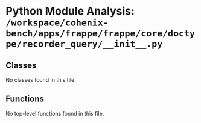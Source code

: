 # Python Module Analysis: `/workspace/cohenix-bench/apps/frappe/frappe/core/doctype/recorder_query/__init__.py`

## Classes

No classes found in this file.


## Functions

No top-level functions found in this file.
